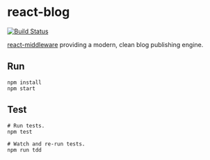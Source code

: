 # react-blog
[![Build Status](https://travis-ci.org/philcockfield/react-blog.svg)](https://travis-ci.org/philcockfield/react-blog)

[react-middleware](https://github.com/philcockfield/react-middleware) providing a modern, clean blog publishing engine.


## Run
    npm install
    npm start


## Test
    # Run tests.
    npm test

    # Watch and re-run tests.
    npm run tdd
